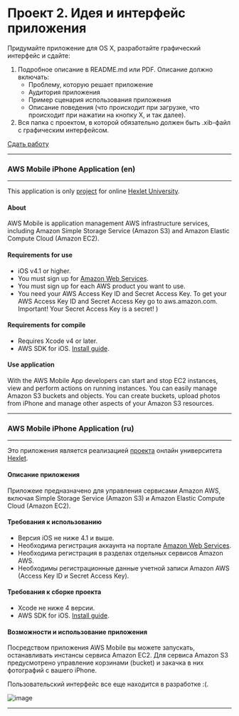 Проект 2. Идея и интерфейс приложения
=============

Придумайте приложение для OS X, разработайте графический интерфейс и сдайте:

1. Подробное описание в README.md или PDF. Описание должно включать:
	* Проблему, которую решает приложение
	* Аудитория приложения
	* Пример сценария использования приложения
	* Описание поведения (что происходит при загрузке, что происходит при нажатии на кнопку Х, и так далее).
2. Вся папка с проектом, в которой обязательно должен быть .xib-файл с графическим интерфейсом.

[Сдать работу](https://u.hexlet.org/courses/4/assignments/6)

---

### AWS Mobile iPhone Application (en)
---

This application is only [project](https://github.com/Hexlet/osx-project-2) for online [Hexlet University](http://hexlet.org).

#### About

AWS Mobile is application management AWS infrastructure services, including Amazon Simple Storage Service (Amazon S3) and Amazon Elastic Compute Cloud (Amazon EC2).

#### Requirements for use

* iOS v4.1 or higher.
* You must sign up for [Amazon Web Services](http://aws.amazon.com).
* You must sign up for each AWS product you want to use.
* You need your AWS Access Key ID and Secret Access Key. To get your AWS Access Key ID and Secret Access Key go to aws.amazon.com. Important! Your Secret Access Key is a secret! )

#### Requirements for compile

* Requires Xcode v4 or later.
* AWS SDK for iOS. [Install guide](http://docs.amazonwebservices.com/mobile/sdkforios/gsg/Welcome.html).

#### Use application

With the AWS Mobile App developers can start and stop EC2 instances, view and perform actions on running instances. You can easily manage Amazon S3 buckets and objects. You can create buckets, upload photos from iPhone and manage other aspects of your Amazon S3 resources.

---

### AWS Mobile iPhone Application (ru)
---

Это приложения является реализацией [проекта](https://github.com/Hexlet/osx-project-2) онлайн университета [Hexlet](http://hexlet.org).

#### Описание приложения

Приложеие предназначено для управления сервисами Amazon AWS, включая Simple Storage Service (Amazon S3) и Amazon Elastic Compute Cloud (Amazon EC2).

#### Требования к использованию

* Версия iOS не ниже 4.1 и выше.
* Необходима регистрация аккаунта на портале [Amazon Web Services](http://aws.amazon.com).
* Необходима регистрация в разделах отдельных сервисов Amazon AWS.
* Необходимы регистрационные данные учетной записи Amazon AWS (Access Key ID и Secret Access Key).

#### Требования к сборке проекта

* Xcode не ниже 4 версии.
* AWS SDK for iOS. [Install guide](http://docs.amazonwebservices.com/mobile/sdkforios/gsg/Welcome.html).

#### Возможности и использование приложения

Посредством приложения AWS Mobile вы можете запускать, останавливать инстансы сервиса Amazon EC2. Для сервиса Amazon S3 предусмотрено управление корзинами (bucket) и закачка в них фотографий с вашего iPhone. 

Пользовательский интерфейс все еще находится в разработке :(.

![image](https://dl.dropbox.com/u/1713297/AWS%20Mobile_prototype.png)

---
